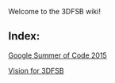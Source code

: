 Welcome to the 3DFSB wiki!

Index:
------
[Google Summer of Code 2015](Google%20Summer%20of%20Code%202015.md)

[Vision for 3DFSB](Vision.md)

